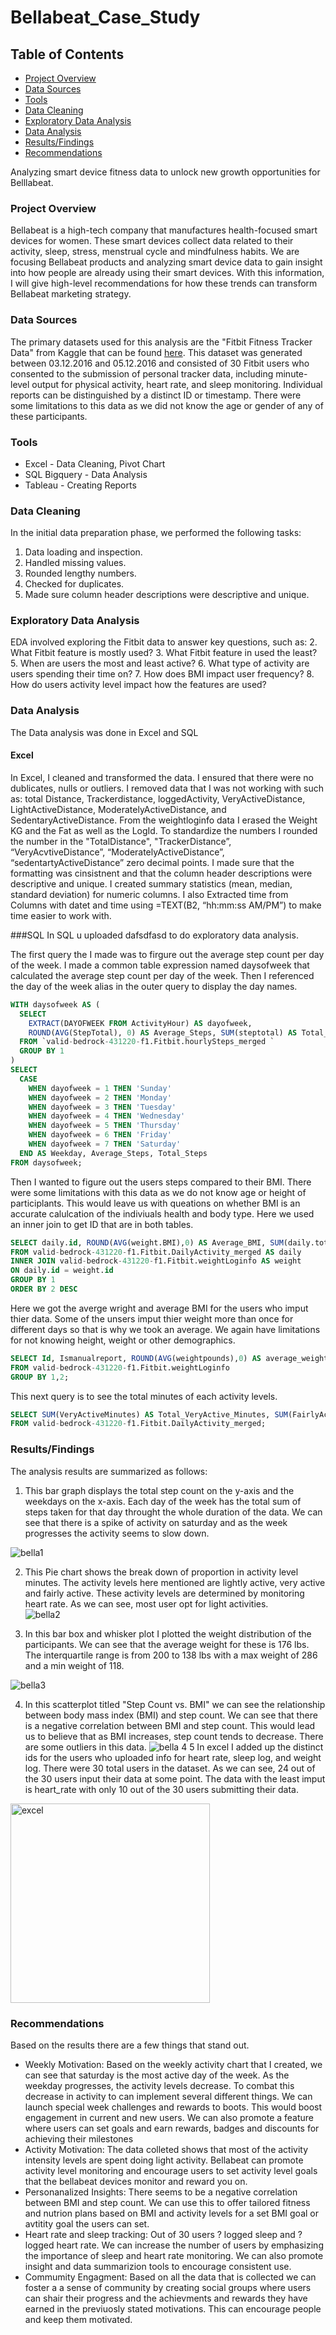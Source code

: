 # Bellabeat_Case_Study
## Table of Contents
- [Project Overview](#project-overview)
- [Data Sources](#data-sources)
- [Tools](#tools)
- [Data Cleaning](data-cleaning)
- [Exploratory Data Analysis](exploratory-data-analysis)
- [Data Analysis](data-analysis)
- [Results/Findings](results/findings)
- [Recommendations](recommendations)


Analyzing smart device fitness data to unlock new growth opportunities for Belllabeat. 

### Project Overview
Bellabeat is a high-tech company that manufactures health-focused smart devices for women. These smart devices collect data related to their activity, sleep, stress, menstrual cycle and mindfulness habits. We are focusing Bellabeat products and analyzing smart device data to gain insight into how people are already using their smart devices. With this information, I will give high-level recommendations for how these trends can transform Bellabeat marketing strategy. 

### Data Sources
The primary datasets used for this analysis are the "Fitbit Fitness Tracker Data" from Kaggle that can be found [here](https://www.kaggle.com/datasets/arashnic/fitbit). This dataset was generated between 03.12.2016 and 05.12.2016 and consisted of 30 Fitbit users who consented to the submission of personal tracker data, including minute-level output for physical activity, heart rate, and sleep monitoring. Individual reports can be distinguished by a distinct ID or timestamp. There were some limitations to this data as we did not know the age or gender of any of these participants.
### Tools

- Excel - Data Cleaning, Pivot Chart 
- SQL Bigquery - Data Analysis
- Tableau - Creating Reports
  
### Data Cleaning 
In the initial data preparation phase, we performed the following tasks:
1. Data loading and inspection. 
2. Handled missing values.
3. Rounded lengthy numbers.
4. Checked for duplicates.
5. Made sure column header descriptions were descriptive and unique.

### Exploratory Data Analysis
EDA involved exploring the Fitbit data to answer key questions, such as:
2. What Fitbit feature is mostly used?
3. What Fitbit feature in used the least?
5. When are users the most and least active?
6. What type of activity are users spending their time on?
7. How does BMI impact user frequency?
8. How do users activity level impact how the features are used?

### Data Analysis

The Data analysis was done in Excel and SQL 

#### Excel
In Excel,  I cleaned and transformed the data. I ensured that there were no dublicates, nulls or outliers. I removed data that I was not working with such as: total Distance, Trackerdistance, loggedActivity, VeryActiveDistance, LightActiveDistance, ModeratelyActiveDistance, and SedentaryActiveDistance. From the weightloginfo data I erased the Weight KG and the Fat as well as the LogId. To standardize the numbers I rounded the number in the "TotalDistance", "TrackerDistance”, “VeryAcvtiveDistance”, “ModeratelyActiveDistance”, “sedentartyActiveDistance” zero decimal points. I made sure that the formatting was cinsistnent and that the column header descriptions were descriptive and unique. I created summary statistics (mean, median, standard deviation) for numeric columns. I also Extracted time from Columns with datet and time using =TEXT(B2, “hh:mm:ss AM/PM”) to make time easier to work with. 

###SQL In SQL u uploaded dafsdfasd to do exploratory data analysis. 

The first query the I made was to firgure out the average step count per day of the week. I made a common table expression named daysofweek that calculated the average step count per day of the week. Then I referenced the day of the week alias in the outer query to display the day names.
``` SQL
WITH daysofweek AS (
  SELECT
    EXTRACT(DAYOFWEEK FROM ActivityHour) AS dayofweek,
    ROUND(AVG(StepTotal), 0) AS Average_Steps, SUM(steptotal) AS Total_Steps
  FROM `valid-bedrock-431220-f1.Fitbit.hourlySteps_merged `
  GROUP BY 1
)
SELECT
  CASE
    WHEN dayofweek = 1 THEN 'Sunday'
    WHEN dayofweek = 2 THEN 'Monday'
    WHEN dayofweek = 3 THEN 'Tuesday'
    WHEN dayofweek = 4 THEN 'Wednesday'
    WHEN dayofweek = 5 THEN 'Thursday'
    WHEN dayofweek = 6 THEN 'Friday'
    WHEN dayofweek = 7 THEN 'Saturday'
  END AS Weekday, Average_Steps, Total_Steps
FROM daysofweek;
```

Then I wanted to figure out the users steps compared to their BMI. There were some limitations with this data as we do not know age or height of participlants. This would leave us with queations on whether BMI is an accurate calulcation of the indiviuals health and body type. Here we used an inner join to get ID that are in both tables.
```SQL
SELECT daily.id, ROUND(AVG(weight.BMI),0) AS Average_BMI, SUM(daily.totalsteps) AS Total_Steps
FROM valid-bedrock-431220-f1.Fitbit.DailyActivity_merged AS daily
INNER JOIN valid-bedrock-431220-f1.Fitbit.weightLoginfo AS weight
ON daily.id = weight.id
GROUP BY 1
ORDER BY 2 DESC
```
Here we got the averge wright and average BMI for the users who imput thier data. Some of the unsers imput thier weight more than once for different days so that is why we took an average. We again have limitations for not knowing height, weight or other demographics.

```SQL
SELECT Id, Ismanualreport, ROUND(AVG(weightpounds),0) AS average_weight, ROUND(AVG(BMI),0) as Average_BMI
FROM valid-bedrock-431220-f1.Fitbit.weightLoginfo
GROUP BY 1,2;
```
This next query is to see the total minutes of each activity levels.
```SQL
SELECT SUM(VeryActiveMinutes) AS Total_VeryActive_Minutes, SUM(FairlyActiveminutes) AS Total_FairlyActive_Minutes, SUM(LightlyActiveminutes) AS Total_LightlyActive_Minutes, SUM(sedentaryminutes) AS Total_Sedentary_Minutes, SUM(calories) AS Total_Calories_Burned
FROM valid-bedrock-431220-f1.Fitbit.DailyActivity_merged;
```
### Results/Findings

The analysis results are summarized as follows:
1. This bar graph displays the total step count on the y-axis and the weekdays on the x-axis. Each day of the week has the total sum of steps taken for that day throught the whole duration of the data. We can see that there is a spike of activity on saturday and as the week progresses the activity seems to slow down. 

![bella1](https://github.com/user-attachments/assets/c317dd0b-6f87-44b8-9bc2-eaf6d9ff51f0)

2. This Pie chart shows the break down of proportion in activity level minutes. The activity levels here mentioned are lightly active, very active and fairly active. These activity levels are determined by monitoring heart rate. As we can see, most user opt for light activities.   
![bella2](https://github.com/user-attachments/assets/b09bdca7-ca90-4c7e-b30b-eefc70959da6)

3. In this bar box and whisker plot I plotted the weight distribution of the participants. We can see that the average weight for these is 176 lbs. The interquartile range is from 200 to 138 lbs with a max weight of 286 and a min weight of 118.

 ![bella3](https://github.com/user-attachments/assets/9dd4ce56-aeb6-4a35-90a6-7ad18e6b91a5)
 
4. In this scatterplot titled "Step Count vs. BMI" we can see the relationship between body mass index (BMI) and step count. We can see that there is a negative correlation between BMI and step count. This would lead us to believe that as BMI increases, step count tends to decrease. There are some outliers in this data.
 ![bella 4](https://github.com/user-attachments/assets/516e2fc8-1498-4d96-821b-c953b9902505)
5 In excel I added up the distinct ids for the users who uploaded info for heart rate, sleep log, and weight log. There were 30 total users in the dataset. As we can see, 24 out of the 30 users input their data at some point. The data with the least imput is heart_rate with only 10 out of the 30 users submitting their data. 
<img width="319" alt="excel" src="https://github.com/user-attachments/assets/d97e6bc1-839d-4c27-8cd7-3b473231081d">

### Recommendations
Based on the results there are a few things that stand out. 

- Weekly Motivation: Based on the weekly activity chart that I created, we can see that saturday is the most active day of the week. As the weekday progresses, the activity levels decrease. To combat this decrease in activity to can implement several different things. We can launch special week challenges and rewards to boots. This would boost engagement in current and new users. We can also promote a feature where users can set goals and earn rewards, badges and discounts for achieving their milestones
- Activity Motivation: The data colleted shows that most of the activity intensity levels are spent doing light activity. Bellabeat can promote activity level monitoring and encourage users to set activity level goals that the bellabeat devices monitor and reward you on.
- Personanalized Insights: There seems to be a negative correlation between BMI and step count. We can use this to offer tailored fitness and nutrion plans based on BMI and activity levels for a set BMI goal or avtitity goal the users can set. 
- Heart rate and sleep tracking: Out of 30 users ? logged sleep and ? logged heart rate. We can increase the number of users by emphasizing the importance of sleep and heart rate monitoring. We can also promote insight and data summarizion tools to encourage consistent use.
- Commumity Engagment: Based on all the data that is collected we can foster a a sense of community by creating social groups where users can shair their progress and the achievments and rewards they have earned in the previuosly stated motivations. This can encourage people and keep them motivated. 
